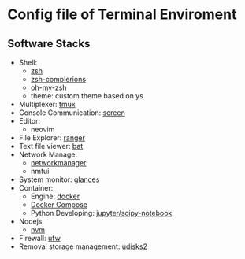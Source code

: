 Config file of Terminal Enviroment
===

## Software Stacks
- Shell:
    - [zsh](https://wiki.archlinux.org/index.php/zsh)
    - [zsh-complerions](https://www.archlinux.org/packages/community/any/zsh-completions/)
    - [oh-my-zsh](https://aur.archlinux.org/packages/oh-my-zsh-git/)
    - theme: custom theme based on ys
- Multiplexer: [tmux](https://wiki.archlinux.org/index.php/Tmux)
- Console Communication: [screen](https://wiki.archlinux.org/index.php/GNU_Screen)
- Editor:
    - neovim
- File Explorer: [ranger](https://wiki.archlinux.org/index.php/Ranger)
- Text file viewer: [bat](https://www.archlinux.org/packages/community/x86_64/bat/)
- Network Manage:
    - [networkmanager](https://wiki.archlinux.org/index.php/NetworkManager)
    - nmtui
- System monitor: [glances](https://www.archlinux.org/packages/community/any/glances/)
- Container:
    - Engine: [docker](https://www.archlinux.org/packages/community/x86_64/docker/)
    - [Docker Compose](https://www.archlinux.org/packages/community/any/docker-compose/)
    - Python Developing: [jupyter/scipy-notebook](https://hub.docker.com/r/jupyter/scipy-notebook)
- Nodejs
    - [nvm](https://aur.archlinux.org/packages/nvm/)
- Firewall: [ufw](https://wiki.archlinux.org/index.php/Uncomplicated_Firewall)
- Removal storage management: [udisks2](https://wiki.archlinux.org/index.php/Udisks)
